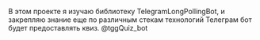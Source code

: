 В этом проекте я изучаю библиотеку TelegramLongPollingBot, и закрепляю знание еще по различным стекам технологий
Телеграм бот будет предоставлять квиз.
@tggQuiz_bot 